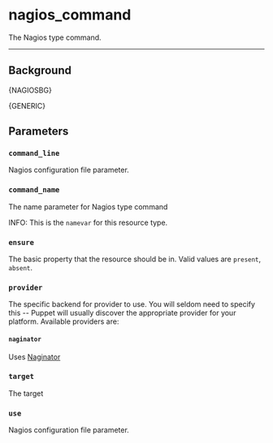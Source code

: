 nagios_command
==============

The Nagios type command.

* * *

Background
----------

{NAGIOSBG}

{GENERIC}

Parameters
----------

### `command_line`

Nagios configuration file parameter.

### `command_name`

The name parameter for Nagios type command

INFO: This is the `namevar` for this resource type.

### `ensure`

The basic property that the resource should be in. Valid values are
`present`, `absent`.

### `provider`

The specific backend for provider to use. You will seldom need to
specify this -- Puppet will usually discover the appropriate
provider for your platform. Available providers are:

#### `naginator`

Uses [Naginator](http://projects.puppetlabs.com/projects/naginator)

### `target`

The target

### `use`

Nagios configuration file parameter.
